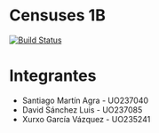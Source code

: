 Censuses 1B 
=========
[![Build Status](https://travis-ci.org/Arquisoft/censuses_1b.svg?branch=master)](https://travis-ci.org/Arquisoft/censuses_1b)
# Integrantes
* Santiago Martín Agra - UO237040
* David Sánchez Luis - UO237085
* Xurxo García Vázquez - UO235241
